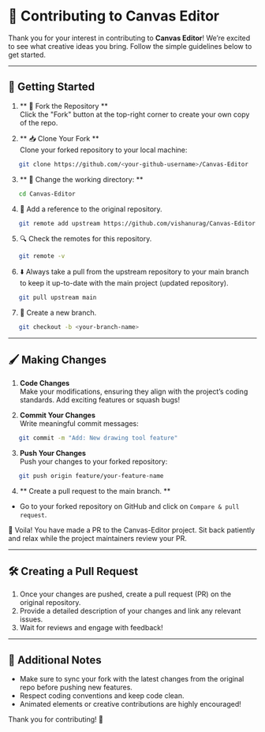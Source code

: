 
# 🎨 Contributing to Canvas Editor

Thank you for your interest in contributing to **Canvas Editor**! We’re excited to see what creative ideas you bring. Follow the simple guidelines below to get started.

---

## 🚀 Getting Started

1. ** 🍴 Fork the Repository **  
   Click the "Fork" button at the top-right corner to create your own copy of the repo.

2. ** 📥 Clone Your Fork **  
   Clone your forked repository to your local machine:

```bash
   git clone https://github.com/<your-github-username>/Canvas-Editor
   ```

3. ** 📂 Change the working directory: **
```bash
   cd Canvas-Editor
   ```

4. 🔗 Add a reference to the original repository.
```bash
   git remote add upstream https://github.com/vishanurag/Canvas-Editor.git
   ```

5. 🔍 Check the remotes for this repository.
```bash
   git remote -v
   ```

6. ⬇️ Always take a pull from the upstream repository to your main branch to keep it up-to-date with the main project (updated repository).
```bash
   git pull upstream main
   ```

7. 🌿 Create a new branch. 
```bash
   git checkout -b <your-branch-name>
   ```

---

## 🖌️ Making Changes

1. **Code Changes**  
   Make your modifications, ensuring they align with the project’s coding standards. Add exciting features or squash bugs!  

2. **Commit Your Changes**  
   Write meaningful commit messages:
   
```bash
   git commit -m "Add: New drawing tool feature"
   ```

3. **Push Your Changes**  
   Push your changes to your forked repository:
   
```bash
   git push origin feature/your-feature-name
   ```

4. ** Create a pull request to the main branch. ** 
- Go to your forked repository on GitHub and click on `Compare & pull request`.

🎉 Voila! You have made a PR to the Canvas-Editor project. Sit back patiently and relax while the project maintainers review your PR.

---

## 🛠️ Creating a Pull Request

1. Once your changes are pushed, create a pull request (PR) on the original repository.
2. Provide a detailed description of your changes and link any relevant issues.
3. Wait for reviews and engage with feedback!

---

## 🎉 Additional Notes

- Make sure to sync your fork with the latest changes from the original repo before pushing new features.
- Respect coding conventions and keep code clean.
- Animated elements or creative contributions are highly encouraged!

Thank you for contributing! 🙌
